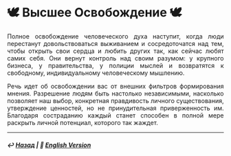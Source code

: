 
# 🕊️ Высшее Освобождение 🕊️

<p align="justify">Полное освобождение человеческого духа наступит, когда люди перестанут довольствоваться выживанием и сосредоточатся над тем, чтобы открыть свои сердца и любить других так, как сейчас любят самих себя. Они вернут контроль над своим разумом: у крупного бизнеса, у правительства, у полиции мыслей и возвратятся к свободному, индивидуальному человеческому мышлению.</p> 

<p align="justify">Речь идет об освобождении вас от внешних фильтров формирования мнения. Разрешение людям быть настолько независимыми, насколько позволяет наш выбор, конкретная правдивость личного существования, утверждение ценностей, но не принудительная приверженность им. Благодаря состраданию каждый станет способен в полной мере раскрыть личной потенциал, которого так жаждет.</p>

***

##### ↩️ [Назад](index-2.md) | 🗽 [English Version](liberation.md) 

